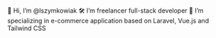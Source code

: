 👋 Hi, I’m @lszymkowiak
🛠️ I’m freelancer full-stack developer
🛒 I’m specializing in e-commerce application based on Laravel, Vue.js and Tailwind CSS
